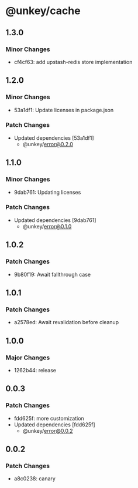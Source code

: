 # @unkey/cache

## 1.3.0

### Minor Changes

- cf4cf63: add upstash-redis store implementation

## 1.2.0

### Minor Changes

- 53a1df1: Update licenses in package.json

### Patch Changes

- Updated dependencies [53a1df1]
  - @unkey/error@0.2.0

## 1.1.0

### Minor Changes

- 9dab761: Updating licenses

### Patch Changes

- Updated dependencies [9dab761]
  - @unkey/error@0.1.0

## 1.0.2

### Patch Changes

- 9b80f19: Await fallthrough case

## 1.0.1

### Patch Changes

- a2578ed: Await revalidation before cleanup

## 1.0.0

### Major Changes

- 1262b44: release

## 0.0.3

### Patch Changes

- fdd625f: more customization
- Updated dependencies [fdd625f]
  - @unkey/error@0.0.2

## 0.0.2

### Patch Changes

- a8c0238: canary
